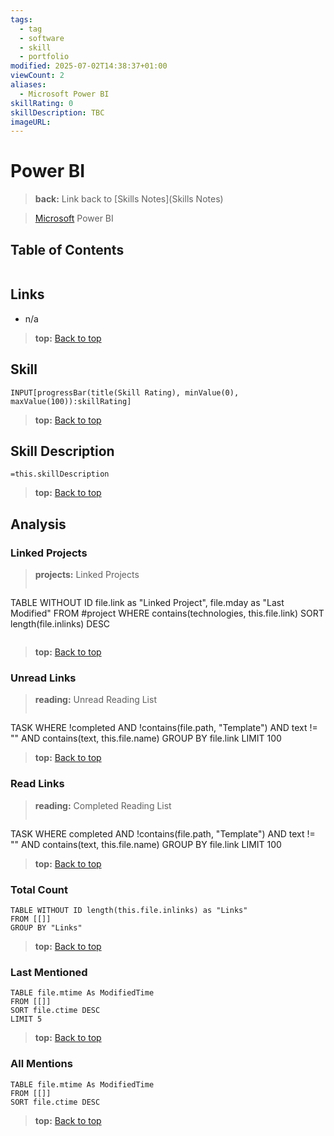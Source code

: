 ```yaml
---
tags:
  - tag
  - software
  - skill
  - portfolio
modified: 2025-07-02T14:38:37+01:00
viewCount: 2
aliases:
  - Microsoft Power BI
skillRating: 0
skillDescription: TBC
imageURL: 
---
```

# Power BI

> **back:** Link back to [Skills Notes](Skills Notes)

> [Microsoft](Microsoft) Power BI

## Table of Contents

```table-of-contents
```

## Links

- n/a

> **top:** [Back to top](#Table%20of%20Contents)

## Skill

```meta-bind  
INPUT[progressBar(title(Skill Rating), minValue(0), maxValue(100)):skillRating]  
```

> **top:** [Back to top](#Table%20of%20Contents)

## Skill Description

`=this.skillDescription`

> **top:** [Back to top](#Table%20of%20Contents)

## Analysis

### Linked Projects

> **projects:** Linked Projects
>```dataview
TABLE WITHOUT ID file.link as "Linked Project", file.mday as "Last Modified"
FROM #project 
WHERE contains(technologies, this.file.link)
SORT length(file.inlinks) DESC
>```

> **top:** [Back to top](#Table%20of%20Contents)

### Unread Links

> **reading:** Unread Reading List
>```dataview
TASK
WHERE !completed AND !contains(file.path, "Template") AND text != "" AND contains(text, this.file.name)
GROUP BY file.link
LIMIT 100

> **top:** [Back to top](#Table%20of%20Contents)

### Read Links

> **reading:** Completed Reading List
>```dataview
TASK
WHERE completed AND !contains(file.path, "Template") AND text != "" AND contains(text, this.file.name)
GROUP BY file.link
LIMIT 100

> **top:** [Back to top](#Table%20of%20Contents)

### Total Count

```dataview
TABLE WITHOUT ID length(this.file.inlinks) as "Links"
FROM [[]]
GROUP BY "Links"
```

> **top:** [Back to top](#Table%20of%20Contents)

### Last Mentioned

```dataview
TABLE file.mtime As ModifiedTime
FROM [[]]
SORT file.ctime DESC
LIMIT 5
```

> **top:** [Back to top](#Table%20of%20Contents)

### All Mentions

```dataview
TABLE file.mtime As ModifiedTime
FROM [[]]
SORT file.ctime DESC
```

> **top:** [Back to top](#Table%20of%20Contents)